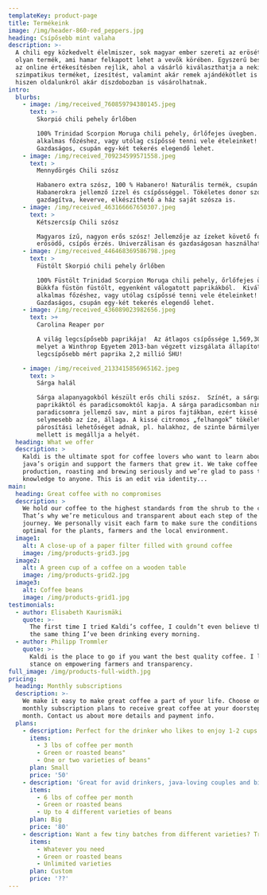```yaml
---
templateKey: product-page
title: Termékeink
image: /img/header-860-red_peppers.jpg
heading: Csípősebb mint valaha
description: >-
  A chili egy közkedvelt élelmiszer, sok magyar ember szereti az erösét.  Ez egy
  olyan termék, ami hamar felkapott lehet a vevők körében. Egyszerű beszerzése
  az online értékesítésben rejlik, ahol a vásárló kiválaszthatja a neki
  szimpatikus terméket, ízesítést, valamint akár remek ajándékötlet is lehet,
  hiszen oldalunkról akár díszdobozban is vásárolhatnak. 
intro:
  blurbs:
    - image: /img/received_760859794380145.jpeg
      text: >-
        Skorpió chili pehely őrlőben

        100% Trinidad Scorpion Moruga chili pehely, őrlőfejes üvegben. Kiválóan
        alkalmas főzéshez, vagy utólag csípőssé tenni vele ételeinket!
        Gazdaságos, csupán egy-két tekerés elegendő lehet.
    - image: /img/received_709234599571558.jpeg
      text: >
        Mennydörgés Chili szósz

        Habanero extra szósz, 100 % Habanero! Naturális termék, csupán a
        Habanerokra jellemző ízzel és csípősséggel. Tökéletes donor szósz,
        gazdagítva, keverve, elkészíthető a ház saját szósza is.
    - image: /img/received_463166667650307.jpeg
      text: >
        Kétszercsíp Chili szósz

        Magyaros ízű, nagyon erős szósz! Jellemzője az ízeket követő fokozatosan
        erősödő, csípős érzés. Univerzálisan és gazdaságosan használható.
    - image: /img/received_446468369586798.jpeg
      text: >
        Füstölt Skorpió chili pehely őrlőben

        100% Füstölt Trinidad Scorpion Moruga chili pehely, őrlőfejes üvegben.
        Bükkfa füstön füstölt, egyenként válogatott paprikákból.  Kiválóan
        alkalmas főzéshez, vagy utólag csípőssé tenni vele ételeinket!
        Gazdaságos, csupán egy-két tekerés elegendő lehet.
    - image: /img/received_436089023982656.jpeg
      text: >+
        Carolina Reaper por

        A világ legcsípősebb paprikája!  Az átlagos csípőssége 1,569,300 SHU,
        melyet a Winthrop Egyetem 2013-ban végzett vizsgálata állapított meg. A
        legcsípősebb mért paprika 2,2 millió SHU!

    - image: /img/received_2133415856965162.jpeg
      text: >
        Sárga halál

        Sárga alapanyagokból készült erős chili szósz.  Színét, a sárgára érő
        paprikáktól és paradicsomoktól kapja. A sárga paradicsomban nincs annyi
        paradicsomra jellemző sav, mint a piros fajtákban, ezért kissé „simább”,
        selymesebb az íze, állaga. A kissé citromos „felhangok” tökéletes
        párosítási lehetőséget adnak, pl. halakhoz, de szinte bármilyen sültek
        mellett is megállja a helyét.
  heading: What we offer
  description: >
    Kaldi is the ultimate spot for coffee lovers who want to learn about their
    java’s origin and support the farmers that grew it. We take coffee
    production, roasting and brewing seriously and we’re glad to pass that
    knowledge to anyone. This is an edit via identity...
main:
  heading: Great coffee with no compromises
  description: >
    We hold our coffee to the highest standards from the shrub to the cup.
    That’s why we’re meticulous and transparent about each step of the coffee’s
    journey. We personally visit each farm to make sure the conditions are
    optimal for the plants, farmers and the local environment.
  image1:
    alt: A close-up of a paper filter filled with ground coffee
    image: /img/products-grid3.jpg
  image2:
    alt: A green cup of a coffee on a wooden table
    image: /img/products-grid2.jpg
  image3:
    alt: Coffee beans
    image: /img/products-grid1.jpg
testimonials:
  - author: Elisabeth Kaurismäki
    quote: >-
      The first time I tried Kaldi’s coffee, I couldn’t even believe that was
      the same thing I’ve been drinking every morning.
  - author: Philipp Trommler
    quote: >-
      Kaldi is the place to go if you want the best quality coffee. I love their
      stance on empowering farmers and transparency.
full_image: /img/products-full-width.jpg
pricing:
  heading: Monthly subscriptions
  description: >-
    We make it easy to make great coffee a part of your life. Choose one of our
    monthly subscription plans to receive great coffee at your doorstep each
    month. Contact us about more details and payment info.
  plans:
    - description: Perfect for the drinker who likes to enjoy 1-2 cups per day.
      items:
        - 3 lbs of coffee per month
        - Green or roasted beans"
        - One or two varieties of beans"
      plan: Small
      price: '50'
    - description: 'Great for avid drinkers, java-loving couples and bigger crowds'
      items:
        - 6 lbs of coffee per month
        - Green or roasted beans
        - Up to 4 different varieties of beans
      plan: Big
      price: '80'
    - description: Want a few tiny batches from different varieties? Try our custom plan
      items:
        - Whatever you need
        - Green or roasted beans
        - Unlimited varieties
      plan: Custom
      price: '??'
---
```


